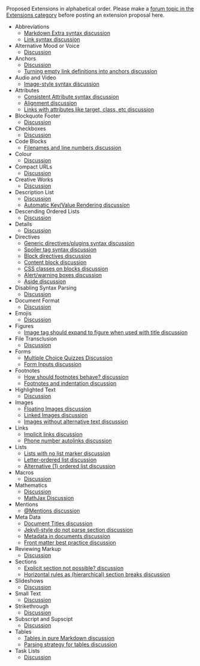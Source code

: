 Proposed Extensions in alphabetical order. Please make a [forum topic in the Extensions category](http://talk.commonmark.org/c/extensions) before posting an extension proposal here.

- Abbreviations
  - [Markdown Extra syntax discussion](http://talk.commonmark.org/t/abbreviations-and-acronyms/890/13)
  - [Link syntax discussion](http://talk.commonmark.org/t/abbr-tags-tooltips-using-link-syntax/965/5)
- Alternative Mood or Voice
  - [Discussion](http://talk.commonmark.org/t/alternate-voice-or-mood-i-tag-in-html5/1206)
- Anchors
  - [Discussion](http://talk.commonmark.org/t/internal-references-anchors-with-multiple-types/530)
  - [Turning empty link definitions into anchors discussion](http://talk.commonmark.org/t/turning-empty-link-definitions-into-anchors/893)
- Audio and Video
  - [Image-style syntax discussion](http://talk.commonmark.org/t/embedded-audio-and-video/441/9)
- Attributes
  - [Consistent Attribute syntax discussion](http://talk.commonmark.org/t/consistent-attribute-syntax/272)
  - [Alignment discussion](http://talk.commonmark.org/t/support-for-align-right/2042)
  - [Links with attributes like target, class, etc discussion](https://talk.commonmark.org/t/links-with-attributes-like-target-class-etc/2246)
- Blockquote Footer
  - [Discussion](https://talk.commonmark.org/t/syntax-for-footer/2070)
- Checkboxes
  - [Discussion](http://talk.commonmark.org/t/support-for-gfm-like-checkboxes/2007)
- Code Blocks
  - [Filenames and line numbers discussion](http://talk.commonmark.org/t/code-blocks-extension-for-filenames-and-line-numbers/536)
- Colour
  - [Discussion](https://talk.commonmark.org/t/markdown-colour-support/2208)
- Compact URLs
  - [Discussion](http://talk.commonmark.org/t/compact-uris-curies/553)
- Creative Works
  - [Discussion](http://talk.commonmark.org/t/referencing-creative-works-with-cite/892)
- Description List
  - [Discussion](http://talk.commonmark.org/t/description-list/289)
  - [Automatic Key/Value Rendering discussion](http://talk.commonmark.org/t/autodetect-key-value-as-visible-metadata/863)
- Descending Ordered Lists
  - [Discussion](http://talk.commonmark.org/t/descending-ordered-lists/1068)
- Details
  - [Discussion](http://talk.commonmark.org/t/html-details-tag/759)
- Directives 
  - [Generic directives/plugins syntax discussion](http://talk.commonmark.org/t/generic-directives-plugins-syntax/444)
  - [Spoiler tag syntax discussion](http://talk.commonmark.org/t/what-could-a-spoiler-tag-extension-look-like/767)
  - [Block directives discussion](http://talk.commonmark.org/t/block-directives/802)
  - [Content block discussion](http://talk.commonmark.org/t/content-block-inline-syntax/815)
  - [CSS classes on blocks discussion](http://talk.commonmark.org/t/css-classes-on-any-block/711)
  - [Alert/warning boxes discussion](http://talk.commonmark.org/t/support-for-alert-warning-boxes/1289)
  - [Aside discussion](https://talk.commonmark.org/t/pipe-character-for-aside/2227)
- Disabling Syntax Parsing
  - [Discussion](http://talk.commonmark.org/t/is-markdown-0-only-used-by-kramdown/1995)
- Document Format
  - [Discussion](http://talk.commonmark.org/t/commonmark-document-specification-for-desktop-readers/956)
- Emojis
  - [Discussion](http://talk.commonmark.org/t/the-inevitable-markdownextra-topic/42)
- Figures
  - [Image tag should expand to figure when used with title discussion](http://talk.commonmark.org/t/image-tag-should-expand-to-figure-when-used-with-title/265)
- File Transclusion
  - [Discussion](http://talk.commonmark.org/t/transclusion-or-including-sub-documents-for-reuse/270)
- Forms
  - [Multiple Choice Quizzes Discussion](http://talk.commonmark.org/t/multiple-choice-quizzes-in-commonmark/1214)
  - [Form Inputs discussion](http://talk.commonmark.org/t/introducing-markdown-extensions-for-form-input/432)
- Footnotes
  - [How should footnotes behave? discussion](http://talk.commonmark.org/t/how-should-footnotes-behave/1106)
  - [Footnotes and indentation discussion](http://talk.commonmark.org/t/footnotes-and-indentation/2030)
- Highlighted Text
  - [Discussion](http://talk.commonmark.org/t/highlighting-text-with-the-mark-element/840)
- Images
  - [Floating Images discussion](http://talk.commonmark.org/t/floating-images/266)
  - [Linked Images discussion](http://talk.commonmark.org/t/linked-images-confusing-syntax/933)
  - [Images without alternative text discussion](http://talk.commonmark.org/t/why-not-allow-images-without-alt/617)
- Links
  - [Implicit links discussion](http://talk.commonmark.org/t/implict-mediawiki-gollum-style-page-links/830)
  - [Phone number autolinks discussion](http://talk.commonmark.org/t/may-show-only-mail-and-phone-number-without-mailto-or-tel-prefixes/881) 
- Lists
  - [Lists with no list marker discussion](http://talk.commonmark.org/t/lists-without-a-list-indicator-character/861)
  - [Letter-ordered list discussion](http://talk.commonmark.org/t/letter-ordered-lists/173)
  - [Alternative (1) ordered list discussion](http://talk.commonmark.org/t/alternative-1-ordered-list-syntax/742)
- Macros
  - [Discussion](http://talk.commonmark.org/t/proposing-a-macro-standard-for-markdown/609)
- Mathematics
  - [Discussion](http://talk.commonmark.org/t/mathematics-extension/457)
  - [MathJax Discussion](http://talk.commonmark.org/t/mathjax-extension-for-latex-equations/698)
- Mentions
  - [@Mentions discussion](http://talk.commonmark.org/t/a-mentions-plugin/837)
- Meta Data
  - [Document Titles discussion](http://talk.commonmark.org/t/document-titles/649)
  - [Jekyll-style do not parse section discussion](http://talk.commonmark.org/t/jekyll-style-do-not-show-or-parse-sections/918)
  - [Metadata in documents discussion](http://talk.commonmark.org/t/metadata-in-documents/721)
  - [Front matter best practice discussion](https://talk.commonmark.org/t/front-matter-best-practice/2235)
- Reviewing Markup
  - [Discussion](http://talk.commonmark.org/t/reviewing-markups/824)
- Sections
  - [Explicit section not possible? discussion](http://talk.commonmark.org/t/explicit-section-not-possible/796)
  - [Horizontal rules as (hierarchical) section breaks discussion](http://talk.commonmark.org/t/horizontal-rules-as-hierarchical-section-breaks-etc/1241)
- Slideshows
  - [Discussion](http://talk.commonmark.org/t/slide-presentations/856)
- Small Text
  - [Discussion](http://talk.commonmark.org/t/small-tag-mapping/804)  
- Strikethrough
  - [Discussion](http://talk.commonmark.org/t/strikeout-threw-out-strikethrough-strikes-out-throughout/820)
- Subscript and Supscipt
  - [Discussion](http://talk.commonmark.org/t/why-there-is-no-syntax-for-subscript-and-supscript/586)
- Tables
  - [Tables in pure Markdown discussion](http://talk.commonmark.org/t/tables-in-pure-markdown/81)
  - [Parsing strategy for tables discussion](http://talk.commonmark.org/t/parsing-strategy-for-tables/2027)
- Task Lists
  - [Discussion](http://talk.commonmark.org/t/task-lists-in-standard-markdown/41)